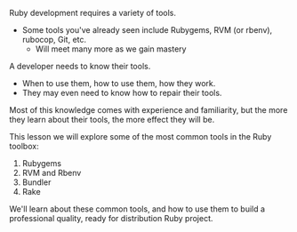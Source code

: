 
Ruby development requires a variety of tools.
- Some tools you've already seen include Rubygems, RVM (or rbenv), rubocop, Git, etc.
	- Will meet many more as we gain mastery

A developer needs to know their tools.
- When to use them, how to use them, how they work.
- They may even need to know how to repair their tools.

Most of this knowledge comes with experience and familiarity, but the more they learn about their tools, the more effect they will be.

This lesson we will explore some of the most common tools in the Ruby toolbox:

1. Rubygems
2. RVM and Rbenv
3. Bundler
4. Rake

We'll learn about these common tools, and how to use them to build a professional quality, ready for distribution Ruby project.